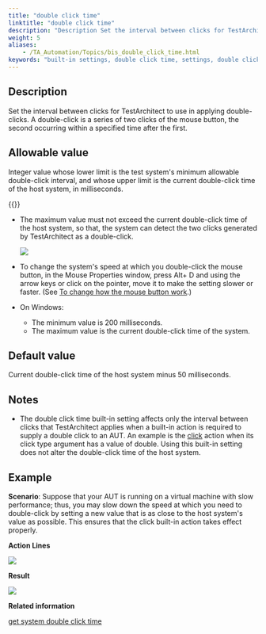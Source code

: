 ```yaml
--- 
title: "double click time"
linktitle: "double click time"
description: "Description Set the interval between clicks for TestArchitect to use in applying double-clicks. A double-click is a series of two clicks of the mouse button, the second occurring within a specified ..."
weight: 5
aliases: 
    - /TA_Automation/Topics/bis_double_click_time.html
keywords: "built-in settings, double click time, settings, double click time (settings), minimum length for double click time, double click speed, slowest speed of double click, set interval between clicks in double-click"
---
```


## Description

Set the interval between clicks for TestArchitect to use in applying double-clicks. A double-click is a series of two clicks of the mouse button, the second occurring within a specified time after the first.

## Allowable value

Integer value whose lower limit is the test system's minimum allowable double-click interval, and whose upper limit is the current double-click time of the host system, in milliseconds.

{{<note>}}

-   The maximum value must not exceed the current double-click time of the host system, so that, the system can detect the two clicks generated by TestArchitect as a double-click.

    ![](/images/TA_Automation/Images/bis_double_click_time_aut.png)

-   To change the system's speed at which you double-click the mouse button, in the Mouse Properties window, press Alt+ D and using the arrow keys or click on the pointer, move it to make the setting slower or faster. \(See [To change how the mouse button work](http://windows.microsoft.com/en-us/windows/change-mouse-settings#1TC=windows-7).\)

-   On Windows:
    -   The minimum value is 200 milliseconds.
    -   The maximum value is the current double-click time of the system.

## Default value

Current double-click time of the host system minus 50 milliseconds.

## Notes

-   The double click time built-in setting affects only the interval between clicks that TestArchitect applies when a built-in action is required to supply a double click to an AUT. An example is the [click](/automation-guide/action-based-testing-language/built-in-actions/system-actions/mouse/click) action when its click type argument has a value of double. Using this built-in setting does not alter the double-click time of the host system.

## Example

**Scenario**: Suppose that your AUT is running on a virtual machine with slow performance; thus, you may slow down the speed at which you need to double-click by setting a new value that is as close to the host system's value as possible. This ensures that the click built-in action takes effect properly.

**Action Lines**

![](/images/TA_Automation/Images/bis_double_click_time_pgm.png)

**Result**

![](/images/TA_Automation/Images/bis_double_click_time_res.png)




**Related information**  


[get system double click time](/automation-guide/action-based-testing-language/built-in-actions/system-actions/mouse/get-system-double-click-time)

